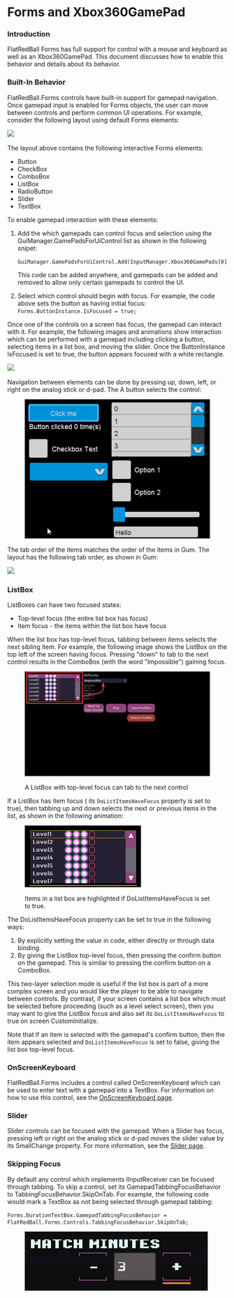 # Forms and Xbox360GamePad

### Introduction

FlatRedBall Forms has full support for control with a mouse and keyboard as well as an Xbox360GamePad. This document discusses how to enable this behavior and details about its behavior.

### Built-In Behavior

FlatRedBall.Forms controls have built-in support for gamepad navigation. Once gamepad input is enabled for Forms objects, the user can move between controls and perform common UI operations. For example, consider the following layout using default Forms elements:

![](../../media/2022-02-img\_61fefae41a54a.png)

The layout above contains the following interactive Forms elements:

* Button
* CheckBox
* ComboBox
* ListBox
* RadioButton
* Slider
* TextBox

To enable gamepad interaction with these elements:

1.  Add the which gamepads can control focus and selection using the GuiManager.GamePadsForUiControl list as shown in the following snipet:

    ```
    GuiManager.GamePadsForUiControl.Add(InputManager.Xbox360GamePads[0]);
    ```

    This code can be added anywhere, and gamepads can be added and removed to allow only certain gamepads to control the UI.
2. Select which control should begin with focus. For example, the code above sets the button as having initial focus:  `Forms.ButtonInstance.IsFocused = true;`

Once one of the controls on a screen has focus, the gamepad can interact with it. For example, the following images and animations show interaction which can be performed with a gamepad including clicking a button, selecting items in a list box, and moving the slider. Once the ButtonInstance IsFocused is set to true, the button appears focused with a white rectangle.

![](../../media/2022-02-img\_61ff02b7561e7.png)

Navigation between elements can be done by pressing up, down, left, or right on the analog stick or d-pad. The A button selects the control:

<figure><img src="../../media/2022-02-05_16-06-36.gif" alt=""><figcaption></figcaption></figure>

The tab order of the items matches the order of the items in Gum. The layout has the following tab order, as shown in Gum:

![](../../media/2022-02-img\_61ff06ae95211.png)

### ListBox

ListBoxes can have two focused states:

* Top-level focus (the entire list box has focus)
* Item focus - the items within the list box have focus

When the list box has top-level focus, tabbing between items selects the next sibling item. For example, the following image shows the ListBox on the top left of the screen having focus. Pressing "down" to tab to the next control results in the ComboBox (with the word "Impossible") gaining focus.

<figure><img src="../../.gitbook/assets/image (7) (1) (1) (1) (1).png" alt=""><figcaption><p>A ListBox with top-level focus can tab to the next control</p></figcaption></figure>

If a ListBox has item focus ( its `DoListItemsHaveFocus` property is set to true), then tabbing up and down selects the next or previous items in the list, as shown in the following animation:

<figure><img src="../../.gitbook/assets/14_21 07 41.gif" alt=""><figcaption><p>Items in a list box are highlighted if DoListItemsHaveFocus is set to true.</p></figcaption></figure>

The DoListItemsHaveFocus property can be set to true in the following ways:

1. By explicitly setting the value in code, either directly or through data binding.
2. By giving the ListBox top-level focus, then pressing the confirm button on the gamepad. This is similar to pressing the confirm button on a ComboBox.

This two-layer selection mode is useful if the list box is part of a more complex screen and you would like the player to be able to navigate between controls. By contrast, if your screen contains a list box which must be selected before proceeding (such as a level select screen), then you may want to give the ListBox focus and also set its `DoListItemsHaveFocus` to true on screen CustomInitialize.

Note that if an item is selected with the gamepad's confirm button, then the item appears selected and `DoListItemsHaveFocus` is set to false, giving the list box top-level focus.

### OnScreenKeyboard

FlatRedBall.Forms includes a control called OnScreenKeyboard which can be used to enter text with a gamepad into a TextBox. For information on how to use this control, see the [OnScreenKeyboard page](../../api/flatredball-forms/controls/games/onscreenkeyboard.md).

### Slider

Slider controls can be focused with the gamepad. When a Slider has focus, pressing left or right on the analog stick or d-pad moves the slider value by its SmallChange property. For more information, see the [Slider page](../../api/flatredball-forms/controls/slider.md).

### Skipping Focus

By default any control which implements IInputReceiver can be focused through tabbing. To skip a control, set its GamepadTabbingFocusBehavior to TabbingFocusBehavior.SkipOnTab. For example, the following code would mark a TextBox as not being selected through gamepad tabbing:

```
Forms.DurationTextBox.GamepadTabbingFocusBehavior = FlatRedBall.Forms.Controls.TabbingFocusBehavior.SkipOnTab;
```

<figure><img src="../../media/2022-02-02_12-44-26.gif" alt=""><figcaption></figcaption></figure>
